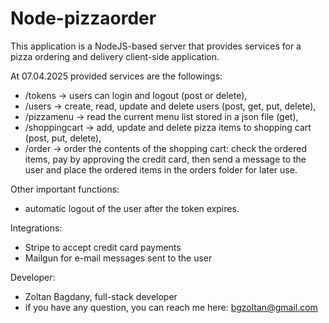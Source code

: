 # Node-pizzaorder

This application is a NodeJS-based server that provides services for a pizza ordering and delivery client-side application.

At 07.04.2025 provided services are the followings:

- /tokens -> users can login and logout (post or delete),
- /users -> create, read, update and delete users (post, get, put, delete),
- /pizzamenu -> read the current menu list stored in a json file (get),
- /shoppingcart -> add, update and delete pizza items to shopping cart (post, put, delete),
- /order -> order the contents of the shopping cart: check the ordered items, pay by approving the credit card, then send a message to the user and place the ordered items in the orders folder for later use.

Other important functions:

- automatic logout of the user after the token expires.

Integrations:

- Stripe to accept credit card payments
- Mailgun for e-mail messages sent to the user

Developer:

- Zoltan Bagdany, full-stack developer
- if you have any question, you can reach me here: bgzoltan@gmail.com
